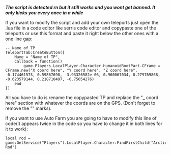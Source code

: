***The script is detected rn but it still works and you wont get banned. It only kicks you every once in a while***

If you want to modify the script and add your own teleports just open the .lua file in a code editor like serris code editor and copypaste one of the teleports or use this format and paste it right below the other ones with a one line gap:
```
-- Name of TP
TeleportTab:CreateButton({
    Name = "Name of TP",
    Callback = function()
        game.Players.LocalPlayer.Character.HumanoidRootPart.CFrame = CFrame.new("X coord here", "Y coord here", "Z coord here", -0.174461573, 0.59867698, -3.93326582e-06, 0.960067034, 0.279769868, -0.623579144, 0.218710497, -0.75054276)
    end
})
```
All you have to do is rename the copypasted TP and replace the "_ coord here" section with whatever the coords are on the GPS. (Don't forget to remove the "" marks).

If you want to use Auto Farm you are going to have to modify this line of code(It appears twice in the code so you have to change it in both lines for it to work):
```
local rod = game:GetService("Players").LocalPlayer.Character:FindFirstChild("Arctic Rod")
```
